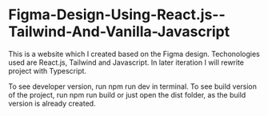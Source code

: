 # Figma-Design-Using-React.js--Tailwind-And-Vanilla-Javascript
This is a website which I created based on the Figma design. Techonologies used are React.js, Tailwind and Javascript.
In later iteration I will rewrite project with Typescript.

To see developer version, run npm run dev in terminal.
To see build version of the project, run npm run build or just open the dist folder, as the build version is already created.
